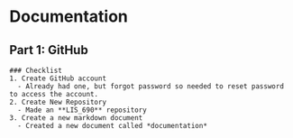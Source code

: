 # Documentation
  ## Part 1: GitHub
    ### Checklist
    1. Create GitHub account
      - Already had one, but forgot password so needed to reset password to access the account.
    2. Create New Repository
      - Made an **LIS_690** repository
    3. Create a new markdown document
      - Created a new document called *documentation*
  
